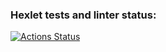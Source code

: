 ### Hexlet tests and linter status:
[![Actions Status](https://github.com/Vinegarfretsaw/hexlet_pytest/workflows/hexlet-check/badge.svg)](https://github.com/Vinegarfretsaw/hexlet-pytest/actions)
